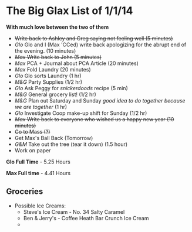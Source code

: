 # The Big Glax List of 1/1/14
**With much love between the two of them**

* ~~Write back to Ashley and Greg saying not feeling well (5 minutes)~~
* *Glo* Glo and I (Max 'CCed) write back apologizing for the abrupt end of the evening. (10 minutes)
* ~~*Max* Write back to John (5 minutes)~~ 
* *Max* PCA + Journal about PCA Article (20 minutes)
* *Max* Fold Laundry (20 minutes)
* *Glo* Glo sorts Laundry (1 hr)
* *M&G* Party Supplies (1/2 hr)
* *Glo* Ask Peggy for *snickerdoods* recipe (5 min)
* *M&G* General grocery list! (1/2 hr)
* *M&G* Plan out Saturday and Sunday *good idea to do together because we are together* (1 hr)
* *Glo* Investigate Coop make-up shift for Sunday (1/2 hr)
* ~~*Max* Write back to everyone who wished us a happy new year (10 minutes)~~
* ~~Go to Mass (?)~~
* Get Max's Ball Back (Tomorrow)
* *G&M* Take out the tree (tear it down) (1.5 hour)
* Work on paper

**Glo Full Time** - 5.25 Hours

**Max Full time** - 4.41 Hours

## Groceries
* Possible Ice Creams:
	* Steve's Ice Cream - No. 34 Salty Caramel
    * Ben & Jerry's - Coffee Heath Bar Crunch Ice Cream
    * 